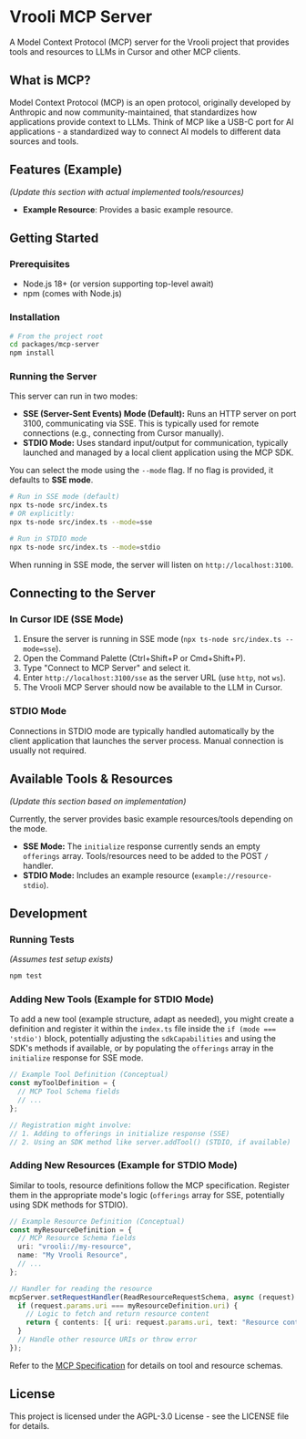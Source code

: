 # Vrooli MCP Server

A Model Context Protocol (MCP) server for the Vrooli project that provides tools and resources to LLMs in Cursor and other MCP clients.

## What is MCP?

Model Context Protocol (MCP) is an open protocol, originally developed by Anthropic and now community-maintained, that standardizes how applications provide context to LLMs. Think of MCP like a USB-C port for AI applications - a standardized way to connect AI models to different data sources and tools.

## Features (Example)

*(Update this section with actual implemented tools/resources)*

- **Example Resource**: Provides a basic example resource.

## Getting Started

### Prerequisites

- Node.js 18+ (or version supporting top-level await)
- npm (comes with Node.js)

### Installation

```bash
# From the project root
cd packages/mcp-server
npm install
```

### Running the Server

This server can run in two modes:

-   **SSE (Server-Sent Events) Mode (Default):** Runs an HTTP server on port 3100, communicating via SSE. This is typically used for remote connections (e.g., connecting from Cursor manually).
-   **STDIO Mode:** Uses standard input/output for communication, typically launched and managed by a local client application using the MCP SDK.

You can select the mode using the `--mode` flag. If no flag is provided, it defaults to **SSE mode**.

```bash
# Run in SSE mode (default)
npx ts-node src/index.ts
# OR explicitly:
npx ts-node src/index.ts --mode=sse

# Run in STDIO mode
npx ts-node src/index.ts --mode=stdio
```

When running in SSE mode, the server will listen on `http://localhost:3100`.

## Connecting to the Server

### In Cursor IDE (SSE Mode)

1.  Ensure the server is running in SSE mode (`npx ts-node src/index.ts --mode=sse`).
2.  Open the Command Palette (Ctrl+Shift+P or Cmd+Shift+P).
3.  Type "Connect to MCP Server" and select it.
4.  Enter `http://localhost:3100/sse` as the server URL (use `http`, not `ws`).
5.  The Vrooli MCP Server should now be available to the LLM in Cursor.

### STDIO Mode

Connections in STDIO mode are typically handled automatically by the client application that launches the server process. Manual connection is usually not required.

## Available Tools & Resources

*(Update this section based on implementation)*

Currently, the server provides basic example resources/tools depending on the mode.

-   **SSE Mode:** The `initialize` response currently sends an empty `offerings` array. Tools/resources need to be added to the POST `/` handler.
-   **STDIO Mode:** Includes an example resource (`example://resource-stdio`).

## Development

### Running Tests

*(Assumes test setup exists)*

```bash
npm test
```

### Adding New Tools (Example for STDIO Mode)

To add a new tool (example structure, adapt as needed), you might create a definition and register it within the `index.ts` file inside the `if (mode === 'stdio')` block, potentially adjusting the `sdkCapabilities` and using the SDK's methods if available, or by populating the `offerings` array in the `initialize` response for SSE mode.

```typescript
// Example Tool Definition (Conceptual)
const myToolDefinition = {
  // MCP Tool Schema fields
  // ...
};

// Registration might involve:
// 1. Adding to offerings in initialize response (SSE)
// 2. Using an SDK method like server.addTool() (STDIO, if available)
```

### Adding New Resources (Example for STDIO Mode)

Similar to tools, resource definitions follow the MCP specification. Register them in the appropriate mode's logic (`offerings` array for SSE, potentially using SDK methods for STDIO).

```typescript
// Example Resource Definition (Conceptual)
const myResourceDefinition = {
  // MCP Resource Schema fields
  uri: "vrooli://my-resource",
  name: "My Vrooli Resource",
  // ...
};

// Handler for reading the resource
mcpServer.setRequestHandler(ReadResourceRequestSchema, async (request) => {
  if (request.params.uri === myResourceDefinition.uri) {
    // Logic to fetch and return resource content
    return { contents: [{ uri: request.params.uri, text: "Resource content" }] };
  }
  // Handle other resource URIs or throw error
});
```

Refer to the [MCP Specification](https://spec.modelcontextprotocol.io/) for details on tool and resource schemas.

## License

This project is licensed under the AGPL-3.0 License - see the LICENSE file for details. 